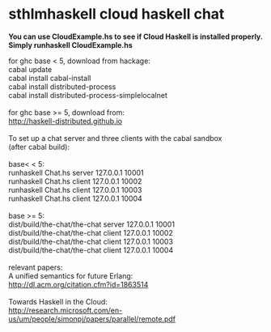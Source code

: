 sthlmhaskell cloud haskell chat
===============================

<b>You can use CloudExample.hs to see if Cloud Haskell is installed properly. Simply runhaskell CloudExample.hs</b>

for ghc base < 5, download from hackage: <br>
cabal update <br>
cabal install cabal-install <br>
cabal install distributed-process <br>
cabal install distributed-process-simplelocalnet <br>
<br>
for ghc base >= 5, download from:<br>
http://haskell-distributed.github.io<br>
<br>
To set up a chat server and three clients with the cabal sandbox<br>
   (after cabal build):<br>
<br>
base< < 5:<br>
runhaskell Chat.hs server 127.0.0.1 10001<br>
runhaskell Chat.hs client 127.0.0.1 10002<br>
runhaskell Chat.hs client 127.0.0.1 10003<br>
runhaskell Chat.hs client 127.0.0.1 10004<br>
<br>
base >= 5:<br>
dist/build/the-chat/the-chat server 127.0.0.1 10001<br>
dist/build/the-chat/the-chat client 127.0.0.1 10002<br>
dist/build/the-chat/the-chat client 127.0.0.1 10003<br>
dist/build/the-chat/the-chat client 127.0.0.1 10004<br>
<br>
relevant papers:<br>
A unified semantics for future Erlang:<br>
http://dl.acm.org/citation.cfm?id=1863514<br>
<br>
Towards Haskell in the Cloud:<br>
http://research.microsoft.com/en-us/um/people/simonpj/papers/parallel/remote.pdf<br>
